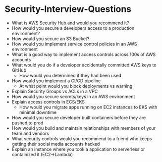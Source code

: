 # Security-Interview-Questions
* What is AWS Security Hub and would you recommend it?
* How would you secure a developers access to a production environment?
* How would you secure an S3 Bucket?
* How would you implement service control policies in an AWS environment
* What is a good way to implement access controls across 100s of AWS accounts
* What would you do if a developer accidentally committed AWS keys to GitHub
    * How would you determined if they had been used
* How would you implement a CI/CD pipeline
    * At what point would you block deployments vs warning
* Explain Security Groups vs ACLs in a VPC
* How would you secure secrets/keys in an AWS environment
* Explain access controls in ECS/EKS
    * How would you migrate apps running on EC2 instances to EKS with minimal downtime
* How would you secure developer built containers before they are pushed to prod
* How would you build and maintain relationships with members of your team and vendors 
* What security controls would you recommend to a friend who keeps getting their social media accounts hacked 
* Explain an instance where you took a application to serverless or containized it (EC2->Lambda)
